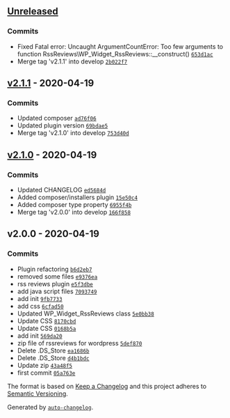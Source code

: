 ## [Unreleased](https://github.com/frugan-it/rss-reviews/compare/v2.1.1...HEAD)

### Commits

- Fixed Fatal error: Uncaught ArgumentCountError: Too few arguments to function RssReviews\WP_Widget_RssReviews::__construct() [`653d1ac`](https://github.com/frugan-it/rss-reviews/commit/653d1acb12dbe1c87ca62cbfd0f7af117af3e7b5)
- Merge tag 'v2.1.1' into develop [`2b022f7`](https://github.com/frugan-it/rss-reviews/commit/2b022f784c9575c9f6c39a184ad47a3a28d4aa53)

## [v2.1.1](https://github.com/frugan-it/rss-reviews/compare/v2.1.0...v2.1.1) - 2020-04-19

### Commits

- Updated composer [`ad76f06`](https://github.com/frugan-it/rss-reviews/commit/ad76f06cbf39ddb4b670affd28b5a937859170da)
- Updated plugin version [`69bdae5`](https://github.com/frugan-it/rss-reviews/commit/69bdae5a50ae78de18ef2969fe35378c26cd676f)
- Merge tag 'v2.1.0' into develop [`753d40d`](https://github.com/frugan-it/rss-reviews/commit/753d40dbe8ae6d025b37b0a20613098817b7e965)

## [v2.1.0](https://github.com/frugan-it/rss-reviews/compare/v2.0.0...v2.1.0) - 2020-04-19

### Commits

- Updated CHANGELOG [`ed5684d`](https://github.com/frugan-it/rss-reviews/commit/ed5684d383ce535292f7721b2579bacaa56da822)
- Added composer/installers plugin [`15e50c4`](https://github.com/frugan-it/rss-reviews/commit/15e50c48443b8781e8ec9eed752ea62538df412a)
- Added composer type property [`6955f4b`](https://github.com/frugan-it/rss-reviews/commit/6955f4be4ddca4070201b7a738d89651d51128b0)
- Merge tag 'v2.0.0' into develop [`166f858`](https://github.com/frugan-it/rss-reviews/commit/166f858c028c7b1fc4255f1467192a6fa28b9ce2)

## v2.0.0 - 2020-04-19

### Commits

- Plugin refactoring [`b6d2eb7`](https://github.com/frugan-it/rss-reviews/commit/b6d2eb757d8126757b71dd6174e3cf1ad213f745)
- removed some files [`e9376ea`](https://github.com/frugan-it/rss-reviews/commit/e9376ea8e7dadfc2fb3db1c6ea441f2ca5155116)
- rss reviews plugin [`e5f3dbe`](https://github.com/frugan-it/rss-reviews/commit/e5f3dbec7489e567656c00505029fb994c7bc897)
- add java script files [`7093749`](https://github.com/frugan-it/rss-reviews/commit/70937492bbb3c06f6c47ff050e95e4ce3c97422d)
- add init [`9fb7733`](https://github.com/frugan-it/rss-reviews/commit/9fb7733b86aaa41a8833214d03edd8f98dc92fd4)
- add css [`6cfad50`](https://github.com/frugan-it/rss-reviews/commit/6cfad50f7666642ee3a8712f748631aa1edf60f7)
- Updated WP_Widget_RssReviews class [`5e0bb38`](https://github.com/frugan-it/rss-reviews/commit/5e0bb383f336258afea41b0cdf87047885a66e14)
- Update CSS [`8170cbd`](https://github.com/frugan-it/rss-reviews/commit/8170cbda3ff255dcb9b24e7ff1c68b1a6992e636)
- Update CSS [`0168b5a`](https://github.com/frugan-it/rss-reviews/commit/0168b5adbc1270ea630361062ec91819d08ad06f)
- add init [`569da20`](https://github.com/frugan-it/rss-reviews/commit/569da202b153b57e29c53ff17be81261be18aaff)
- zip file of rssreviews for wordpress [`5def870`](https://github.com/frugan-it/rss-reviews/commit/5def870bb209749d3f18b920bbd65c5e67634093)
- Delete .DS_Store [`ea1686b`](https://github.com/frugan-it/rss-reviews/commit/ea1686b74a775b84b821f4b501388d4001702625)
- Delete .DS_Store [`d4b1bdc`](https://github.com/frugan-it/rss-reviews/commit/d4b1bdca268587ca147d826d5a2d0806358c847d)
- Update zip [`43a48f5`](https://github.com/frugan-it/rss-reviews/commit/43a48f54586bd345c959535961db96511ddd7b5f)
- first commit [`05a763e`](https://github.com/frugan-it/rss-reviews/commit/05a763efee89dc5b6969e9571ada731b2abe052b)

The format is based on [Keep a Changelog](https://keepachangelog.com/en/1.0.0/)
and this project adheres to [Semantic Versioning](https://semver.org/spec/v2.0.0.html).

Generated by [`auto-changelog`](https://github.com/CookPete/auto-changelog).
